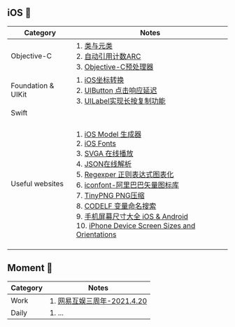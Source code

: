 ## iOS 📱

| Category 	| Notes 	|
|-	|-	|
| Objective-C 	| 1. [类与元类](/Notes/iOS/ClassesAndMetaclasses.md) <br> 2. [自动引用计数ARC](/Notes/iOS/自动引用计数ARC.md) <br> 3. [Objective-C预处理器](/Notes/iOS/Objective-C预处理器.md) |
| Foundation &  UIKit	| 1. [iOS坐标转换](/Notes/iOS/iOS%E5%9D%90%E6%A0%87%E8%BD%AC%E6%8D%A2.md) <br> 2. [UIButton 点击响应延迟](/Notes/iOS/UIButton%20点击响应延迟.md) 	<br> 3. [UILabel实现长按复制功能](/Notes/iOS/UILabel实现长按复制功能.md)|
| Swift 	|  	|
| Useful websites | <br> 1. [iOS Model 生成器](http://modelend.com/)	<br> 2. [iOS Fonts](http://iosfonts.com/) <br> 3. [SVGA 在线播放](https://svga.io/svga-preview.html) <br> 4. [JSON在线解析](https://www.json.cn/) <br>  5. [Regexper 正则表达式图表化](https://regexper.com/) <br> 6. [iconfont-阿里巴巴矢量图标库](https://www.iconfont.cn/?spm=a313x.7781069.1998910419.d4d0a486a) <br> 7. [TinyPNG PNG压缩](https://tinypng.com/) <br> 8. [CODELF 变量命名搜索](https://unbug.github.io/codelf/) <br>9. [手机屏幕尺寸大全 iOS & Android](https://uiiiuiii.com/screen/) <br> 10. [iPhone Device Screen Sizes and Orientations](https://developer.apple.com/design/human-interface-guidelines/ios/visual-design/adaptivity-and-layout/#device-screen-sizes-and-orientations) <br><br>|

## Moment 📒
| Category 	| Notes 	|
|-	|-	|
|Work|1. [网易互娱三周年-2021.4.20](/Notes/Other/网易互娱三周年.md)|
|Daily|1. ...|
